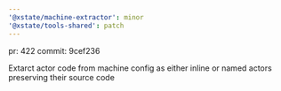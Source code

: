 ```yaml
---
'@xstate/machine-extractor': minor
'@xstate/tools-shared': patch
---
```


pr: 422
commit: 9cef236

Extarct actor code from machine config as either inline or named actors preserving their source code
